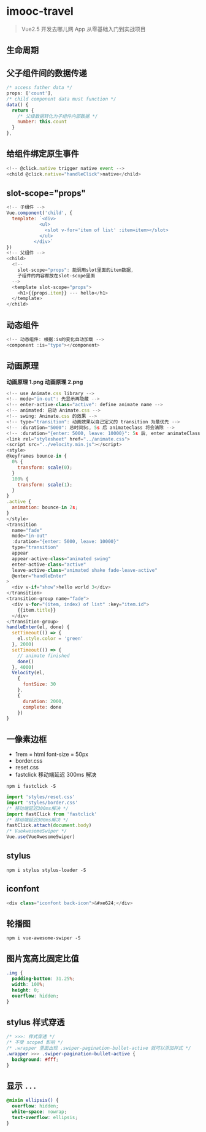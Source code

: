 ﻿# imooc-travel

> Vue2.5 开发去哪儿网 App 从零基础入门到实战项目

## 生命周期

## 父子组件间的数据传递

```js
/* access father data */
props: ['count'],
/* child component data must function */
data() {
  return {
    /* 父级数据转化为子组件内部数据 */
    number: this.count
  }
},
```

## 给组件绑定原生事件

```js
<!-- @click.native trigger native event -->
<child @click.native="handleClick">native</child>
```

## slot-scope="props"

```js
<!-- 子组件 -->
Vue.component('child', {
  template: `<div>
            <ul>
              <slot v-for='item of list' :item=item></slot>
            </ul>
          </div>`
})
<!-- 父组件 -->
<child>
  <!--
    slot-scope="props": 能调用slot里面的item数据,
    子组件的内容都放在slot-scope里面
  -->
  <template slot-scope="props">
    <h1>{{props.item}} --- hello</h1>
  </template>
</child>
```

## 动态组件

```js
<!-- 动态组件: 根据:is的变化自动加载 -->
<component :is="type"></component>
```

## 动画原理

**动画原理 1.png**
**动画原理 2.png**

```js
<!-- use Animate.css library -->
<!-- mode="in-out": 先显示再隐藏 -->
<!-- enter-active-class="active": define animate name -->
<!-- animated: 启动 Animate.css -->
<!-- swing: Animate.css 的效果 -->
<!-- type="transition": 动画效果以自己定义的 transition 为最优先 -->
<!-- :duration="5000": 总时间5s, 5s 后 animateclass 将会清除 -->
<!-- :duration="{enter: 5000, leave: 10000}": 5s 后, enter animateClass 将会清除, 10s 后, leave animateClass 将会清除 -->
<link rel="stylesheet" href="../animate.css">
<script src="../velocity.min.js"></script>
<style>
@keyframes bounce-in {
  0% {
    transform: scale(0);
  }
  100% {
    transform: scale(1);
  }
}
.active {
  animation: bounce-in 2s;
}
</style>
<transition
  name="fade"
  mode="in-out"
  :duration="{enter: 5000, leave: 10000}"
  type="transition"
  appear
  appear-active-class="animated swing"
  enter-active-class="active"
  leave-active-class="animated shake fade-leave-active"
  @enter="handleEnter"
>
  <div v-if="show">hello world 3</div>
</transition>
<transition-group name="fade">
  <div v-for="(item, index) of list" :key="item.id">
    {{item.title}}
  </div>
</transition-group>
handleEnter(el, done) {
  setTimeout(() => {
    el.style.color = 'green'
  }, 2000)
  setTimeout(() => {
    // animate finished
    done()
  }, 4000)
  Velocity(el,
    {
      fontSize: 30
    },
    {
      duration: 2000,
      complete: done
    })
}
```

## 一像素边框

- 1rem = html font-size = 50px
- border.css
- reset.css
- fastclick 移动端延迟 300ms 解决

```node
npm i fastclick -S
```

```js
import 'styles/reset.css'
import 'styles/border.css'
/* 移动端延迟300ms解决 */
import fastClick from 'fastclick'
/* 移动端延迟300ms解决 */
fastClick.attach(document.body)
/* VueAwesomeSwiper */
Vue.use(VueAwesomeSwiper)
```

## stylus

```node
npm i stylus stylus-loader -S
```

## iconfont

```js
<div class="iconfont back-icon">&#xe624;</div>
```

## 轮播图

```node
npm i vue-awesome-swiper -S
```

## 图片宽高比固定比值

```css
.img {
  padding-bottom: 31.25%;
  width: 100%;
  height: 0;
  overflow: hidden;
}
```

## stylus 样式穿透

```css
/* >>>: 样式穿透 */
/* 不受 scoped 影响 */
/* .wrapper 里面出现 .swiper-pagination-bullet-active 就可以添加样式 */
.wrapper >>> .swiper-pagination-bullet-active {
  background: #fff;
}
```

## 显示 `...`

```scss
@mixin ellipsis() {
  overflow: hidden;
  white-space: nowrap;
  text-overflow: ellipsis;
}
```
